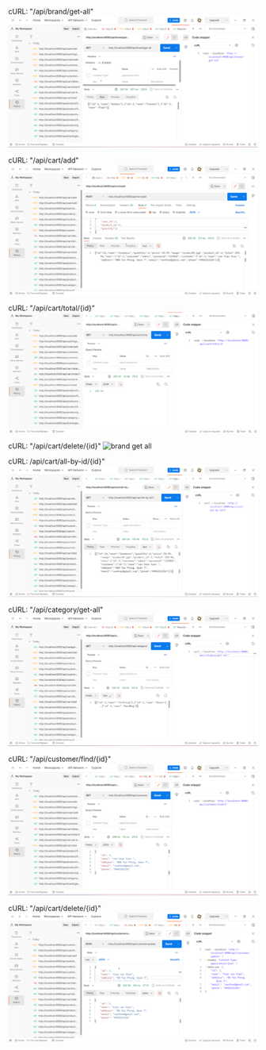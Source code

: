 cURL: "/api/brand/get-all"
![brand get all](./cURL/brand-get-all.png)

cURL: "/api/cart/add"
![brand get all](./cURL/cart-add.png)

cURL: "/api/cart/total/{id}"
![brand get all](./cURL/cart-cal-total-by-user-id.png)

cURL: "/api/cart/delete/{id}"
![brand get all](./cURL/cart-delete-id.png)

cURL: /api/cart/all-by-id/{id}"
![brand get all](./cURL/cart-find-by-user-id.png)

cURL: "/api/category/get-all"
![brand get all](./cURL/category-get-all.png)

cURL: "/api/customer/find/{id}"
![brand get all](./cURL/customer-find-by-id.png)

cURL: "/api/cart/delete/{id}"
![brand get all](./cURL/customer-update.png)

